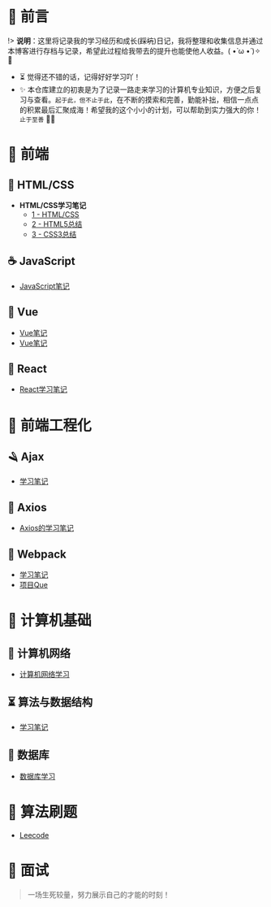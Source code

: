 # 🎨 前言

!> <b>说明</b>：这里将记录我的学习经历和成长(~~踩坑~~)日记，我将整理和收集信息并通过本博客进行存档与记录，希望此过程给我带去的提升也能使他人收益。( •̀ ω •́ )✧🔑

* ⏳ 觉得还不错的话，记得好好学习吖！
* ✨ 本仓库建立的初衷是为了记录一路走来学习的计算机专业知识，方便之后复习与查看。`起于此，但不止于此`，在不断的摸索和完善，勤能补拙，相信一点点的积累最后汇聚成海！希望我的这个小小的计划，可以帮助到实力强大的你！`止于至善`  🧡🧡



# 🍵 前端



## 📌 HTML/CSS

* **HTML/CSS学习笔记**
  * [1 - HTML/CSS](HTML/Html5%E5%AD%A6%E4%B9%A0.md)
  * [2 - HTML5总结](HTML/html5%E6%80%BB%E7%BB%93md)
  * [3 - CSS3总结](HTML/Css3.md)




## ☕️ JavaScript

* [JavaScript笔记](JavaScript/JavaScript%E6%9F%A5%E6%BC%8F%E8%A1%A5%E7%BC%BA.md)



## 🐍 Vue
* [Vue笔记](Vue/Vue%E5%AD%A6%E4%B9%A0%E7%AC%94%E8%AE%B0.md)
* [Vue笔记](Vue/Vue%E6%9F%A5%E6%BC%8F%E8%A1%A5%E7%BC%BA.md)


## 🥭 React
* [React学习笔记](React/React%E5%AD%A6%E4%B9%A0%E7%AC%94%E8%AE%B0.md)


# 🧩 前端工程化

## 🪒 Ajax
* [学习笔记](Ajax/Ajax%E5%AD%A6%E4%B9%A0%E7%AC%94%E8%AE%B0.md)

## 🐌 Axios

* [Axios的学习笔记](Axios/Axios%E5%AD%A6%E4%B9%A0%E7%AC%94%E8%AE%B0.md)

## 🍵 Webpack
* [学习笔记](Webpack/Webpack%E5%9F%BA%E7%A1%80%E5%AD%A6%E4%B9%A0.md)
* [项目Que](Webpack/Webpack%E9%A1%B9%E7%9B%AEissue.md)

# 🚀 计算机基础


## 🥑 计算机网络
* [计算机网络学习](Computer/计算机网络/%E8%AE%A1%E7%BD%91%E7%9F%A5%E8%AF%86%E7%82%B9.md)

## ⏳ 算法与数据结构

* [学习笔记](Computer/数据结构与算法/%E6%95%B0%E6%8D%AE%E7%BB%93%E6%9E%84%E4%B8%8E%E7%AE%97%E6%B3%95%E5%AD%A6%E4%B9%A0.md)

## 📜 数据库

* [数据库学习](Computer/数据库/%E6%95%B0%E6%8D%AE%E5%BA%93%E5%AD%A6%E4%B9%A0.md)

# 🐋 算法刷题

* [Leecode](Leecode/leecode%E5%88%B7%E9%A2%98.md)



# 📝   面试

> 一场生死较量，努力展示自己的才能的时刻！




